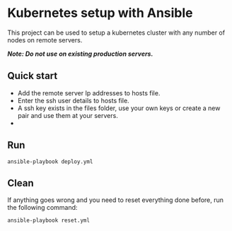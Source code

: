 # Kubernetes setup with Ansible

This project can be used to setup a kubernetes cluster with any number of nodes on remote servers.

**_Note: Do not use on existing production servers._**

## Quick start
* Add the remote server Ip addresses to hosts file.
* Enter the ssh user details to hosts file.
* A ssh key exists in the files folder, use your own keys or create a new pair and use them at your servers.
* 
  

## Run 
 
```
ansible-playbook deploy.yml
```

## Clean

If anything goes wrong and you need to reset everything done before,  run the following command:

```bash
ansible-playbook reset.yml
```
  
